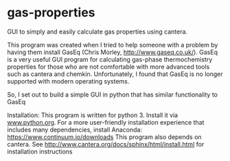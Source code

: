 # gas-properties
GUI to simply and easily calculate gas properties using cantera. 

This program was created when I tried to help someone with a problem by having them install 
GasEq (Chris Morley, http://www.gaseq.co.uk/).
GasEq is a very useful GUI program for calculating gas-phase thermochemistry properties for those who are not comfortable with 
more advanced tools such as cantera and chemkin. Unfortunately, I found that GasEq is no longer supported with modern 
operating systems.

So, I set out to build a simple GUI in python that has similar functionality to GasEq


Installation:
This program is written for python 3. Install it via www.python.org.
For a more user-friendly installation experience that includes many dependencies, install Anaconda: https://www.continuum.io/downloads
This program also depends on cantera. See http://www.cantera.org/docs/sphinx/html/install.html for installation instructions
